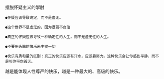 摆脱怀疑主义的掣肘

    ●怀疑应该导致确定，而不是虚无。
    
    ●这个世界不是虚无的，因为逻辑不自洽
    
    ●真正的怀疑应该导致一种确定性的人生，而不是虚无性的人生。
    
    ●不要用头脑的快乐来主宰一切
    
    ●快乐有质和量的区别：真正的快乐应该有汗水，应该靠努力。这种快乐会让你感到平静，而不是叫你带向毁灭。

越是能体现人性尊严的快乐，越是一种最大的、高级的快乐。
